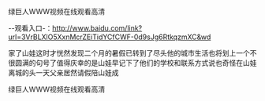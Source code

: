 绿巨人WWW视频在线观看高清

--观看入口-：http://www.baidu.com/link?url=3VrBLXlO5XxnMcrZEiTidYCfCWF-0d9sJg6RtkqzmXC&wd

家了山娃这时才恍然发现二个月的暑假已转到了尽头他的城市生活也将划上一个不很圆满的句号了值得庆幸的是山娃早记下了他们的学校和联系方式说也奇怪在山娃离城的头一天父亲居然请假陪山娃成






绿巨人WWW视频在线观看高清
